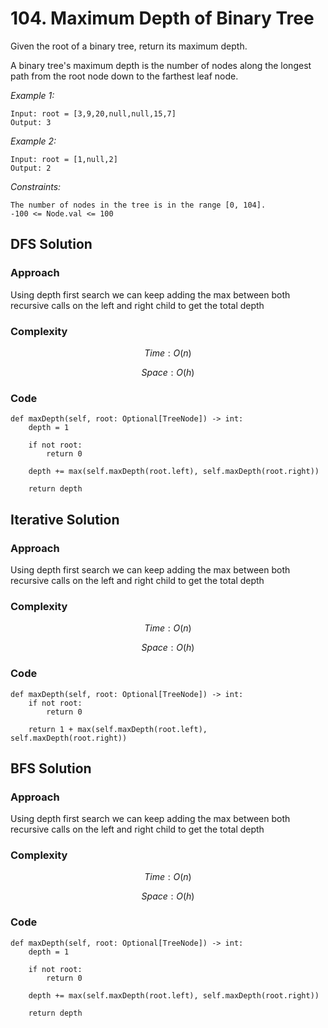 # 104. Maximum Depth of Binary Tree

Given the root of a binary tree, return its maximum depth.

A binary tree's maximum depth is the number of nodes along the longest path from the root node down to the farthest leaf node.

*Example 1:*

```
Input: root = [3,9,20,null,null,15,7]
Output: 3
```

*Example 2:*

```
Input: root = [1,null,2]
Output: 2
```

*Constraints:*

```
The number of nodes in the tree is in the range [0, 104].
-100 <= Node.val <= 100
```

## DFS Solution

### Approach
Using depth first search we can keep adding the max between both recursive calls on the left and right child to get the total depth

### Complexity
$$Time: O(n)$$

$$Space: O(h)$$

### Code
```
def maxDepth(self, root: Optional[TreeNode]) -> int:
    depth = 1

    if not root:
        return 0

    depth += max(self.maxDepth(root.left), self.maxDepth(root.right))

    return depth
```

## Iterative Solution

### Approach
Using depth first search we can keep adding the max between both recursive calls on the left and right child to get the total depth

### Complexity
$$Time: O(n)$$

$$Space: O(h)$$

### Code
```
def maxDepth(self, root: Optional[TreeNode]) -> int:
    if not root:
        return 0

    return 1 + max(self.maxDepth(root.left), self.maxDepth(root.right))
```

## BFS Solution

### Approach
Using depth first search we can keep adding the max between both recursive calls on the left and right child to get the total depth

### Complexity
$$Time: O(n)$$

$$Space: O(h)$$

### Code
```
def maxDepth(self, root: Optional[TreeNode]) -> int:
    depth = 1

    if not root:
        return 0

    depth += max(self.maxDepth(root.left), self.maxDepth(root.right))

    return depth
```